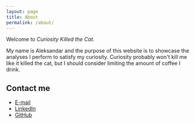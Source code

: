 ```yaml
---
layout: page
title: About
permalink: /about/
---
```


Welcome to *Curiosity Killed the Cat.*

My name is Aleksandar and the purpose of this website is to showcase the analyses I perform to satisfy my curiosity. Curiosity probably won't kill me like it killed the cat, but I should consider limiting the amount of coffee I drink.

## Contact me

* [E-mail](mailto:aratesic@gmail.com)
* [LinkedIn](https://www.linkedin.com/in/alex-ratesic)
* [GitHub](https://github.com/velaco)
